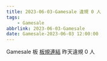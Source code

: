 ```yaml
---
title: 2023-06-03-Gamesale 違規 0 人
tags:
    - Gamesale
abbrlink: 2023-06-03-Gamesale
date: Gamesale-2023-06-03 12:00:00
---
```

Gamesale 板 [板規連結](https://www.ptt.cc/bbs/Gossiping/M.1637425085.A.07D.html)
昨天違規 0 人
